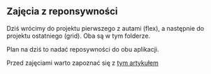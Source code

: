 ## Zajęcia z reponsywności

Dziś wrócimy do projektu pierwszego z autami (flex), a następnie do projektu ostatniego (grid). Oba są w tym folderze. 

Plan na dziś to nadać reposywności do obu aplikacji. 

Przed zajęciami warto zapoznać się z [tym artykułem](https://www.w3schools.com/cssref/css3_pr_mediaquery.php)